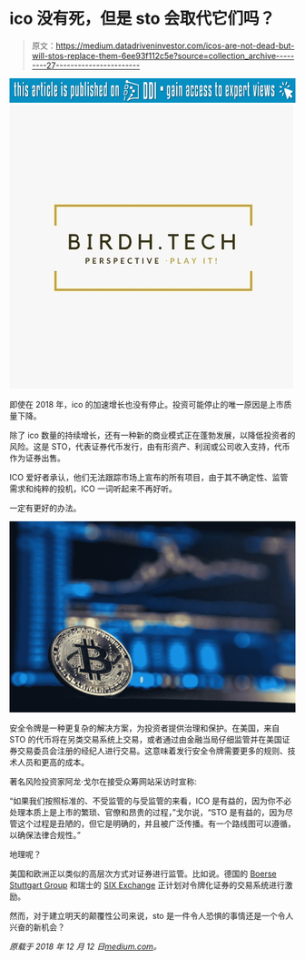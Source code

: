 # ico 没有死，但是 sto 会取代它们吗？

> 原文：<https://medium.datadriveninvestor.com/icos-are-not-dead-but-will-stos-replace-them-6ee93f112c5e?source=collection_archive---------27----------------------->

[![](img/5500846e8e815c437e508d8d0e9af5b2.png)](http://www.track.datadriveninvestor.com/P12O)![](img/48b1eb0d3d182b2505c58afd33483b23.png)

即使在 2018 年，ico 的加速增长也没有停止。投资可能停止的唯一原因是上市质量下降。

除了 ico 数量的持续增长，还有一种新的商业模式正在蓬勃发展，以降低投资者的风险。这是 STO，代表证券代币发行，由有形资产、利润或公司收入支持，代币作为证券出售。

ICO 爱好者承认，他们无法跟踪市场上宣布的所有项目，由于其不确定性、监管需求和纯粹的投机，ICO 一词听起来不再好听。

一定有更好的办法。

![](img/55df0fd66e48d0788c262b60309be707.png)

安全令牌是一种更复杂的解决方案，为投资者提供治理和保护。在美国，来自 STO 的代币将在另类交易系统上交易，或者通过由金融当局仔细监管并在美国证券交易委员会注册的经纪人进行交易。这意味着发行安全令牌需要更多的规则、技术人员和更高的成本。

著名风险投资家阿龙·戈尔在接受众筹网站采访时宣称:

“如果我们按照标准的、不受监管的与受监管的来看，ICO 是有益的，因为你不必处理本质上是上市的繁琐、官僚和昂贵的过程，”戈尔说，“STO 是有益的，因为尽管这个过程是丑陋的，但它是明确的，并且被广泛传播。有一个路线图可以遵循，以确保法律合规性。”

地理呢？

美国和欧洲正以类似的高层次方式对证券进行监管。比如说。德国的 [Boerse Stuttgart Group](https://www.boerse-stuttgart.de/en/company/news/media-relations/media-releases/?ID_NEWS=1365) 和瑞士的 [SIX Exchange](https://www.six-group.com/en/site/digital-exchange.html) 正计划对令牌化证券的交易系统进行激励。

然而，对于建立明天的颠覆性公司来说，sto 是一件令人恐惧的事情还是一个令人兴奋的新机会？

*原载于 2018 年 12 月 12 日*[*medium.com*](https://medium.com/@birdh.tech/icos-are-not-dead-but-will-stos-replace-them-7061b15a468c)*。*